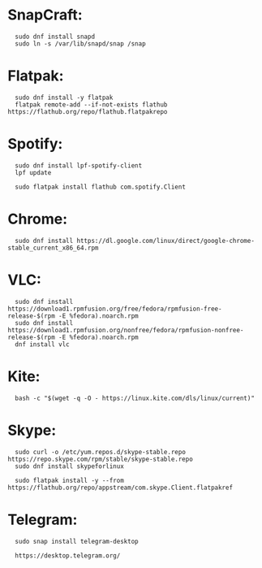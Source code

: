 # SnapCraft:
      sudo dnf install snapd
      sudo ln -s /var/lib/snapd/snap /snap
      
# Flatpak:
      sudo dnf install -y flatpak
      flatpak remote-add --if-not-exists flathub https://flathub.org/repo/flathub.flatpakrepo

# Spotify:
      sudo dnf install lpf-spotify-client
      lpf update
                        
      sudo flatpak install flathub com.spotify.Client
      
# Chrome: 
      sudo dnf install https://dl.google.com/linux/direct/google-chrome-stable_current_x86_64.rpm

# VLC:
      sudo dnf install https://download1.rpmfusion.org/free/fedora/rpmfusion-free-release-$(rpm -E %fedora).noarch.rpm
      sudo dnf install https://download1.rpmfusion.org/nonfree/fedora/rpmfusion-nonfree-release-$(rpm -E %fedora).noarch.rpm
      dnf install vlc

# Kite:
      bash -c "$(wget -q -O - https://linux.kite.com/dls/linux/current)"
      
# Skype:
      sudo curl -o /etc/yum.repos.d/skype-stable.repo https://repo.skype.com/rpm/stable/skype-stable.repo
      sudo dnf install skypeforlinux
      
      sudo flatpak install -y --from https://flathub.org/repo/appstream/com.skype.Client.flatpakref
      
# Telegram:
      sudo snap install telegram-desktop
      
      https://desktop.telegram.org/
